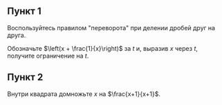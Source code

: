 ## Пункт 1

Воспользуйтесь правилом "переворота" при делении дробей друг на друга.

Обозначьте $\left(x + \frac{1}{x}\right)$ за $t$ и, выразив $x$ через $t$, получите ограничение на $t$.

## Пункт 2

Внутри квадрата домножьте $x$ на $\frac{x+1}{x+1}$.